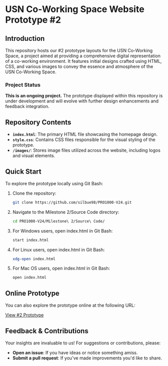 # USN Co-Working Space Website Prototype #2

## Introduction
This repository hosts our #2 prototype layouts for the USN Co-Working Space, a project aimed at providing a comprehensive digital representation of a co-working environment. It features initial designs crafted using HTML, CSS, and various images to convey the essence and atmosphere of the USN Co-Working Space.

### Project Status
**This is an ongoing project.** The prototype displayed within this repository is under development and will evolve with further design enhancements and feedback integration.

## Repository Contents
- **`index.html`**: The primary HTML file showcasing the homepage design.
- **`style.css`**: Contains CSS files responsible for the visual styling of the prototype.
- **`/images/`**: Stores image files utilized across the website, including logos and visual elements.

## Quick Start
To explore the prototype locally using Git Bash:
1. Clone the repository:
      ```bash
      git clone https://github.com/silbue98/PRO1000-V24.git
      
2. Navigate to the Milestone 2/Source Code directory:
      ```bash
     cd PRO1000-V24/Milestone\ 2/Source\ Code/
 
3. For Windows users, open index.html in Git Bash:
     ```bash
    start index.html
     
4. For Linux users, open index.html in Git Bash:
     ```bash
   xdg-open index.html

5. For Mac OS users, open index.html in Git Bash:
      ```bash
      open index.html

## Online Prototype

You can also explore the prototype online at the following URL:

[View #2 Prototype](https://dubium.no/utkast/)


## Feedback & Contributions

Your insights are invaluable to us! For suggestions or contributions, please:

- **Open an issue**: If you have ideas or notice something amiss.
- **Submit a pull request**: If you've made improvements you'd like to share.

